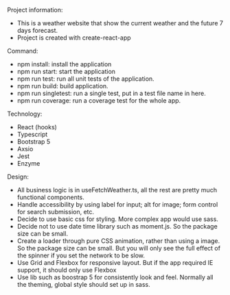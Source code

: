 Project information:
- This is a weather website that show the current weather and the future 7 days forecast.
- Project is created with create-react-app

Command:
- npm install: install the application
- npm run start: start the application
- npm run test: run all unit tests of the application.
- npm run build: build application.
- npm run singletest: run a single test, put in a test file name in here.
- npm run coverage: run a coverage test for the whole app.

Technology:
- React (hooks)
- Typescript
- Bootstrap 5
- Axsio
- Jest
- Enzyme

Design:
- All business logic is in useFetchWeather.ts, all the rest are pretty much functional components.
- Handle accessibility by using label for input; alt for image; form control for search submission, etc. 
- Decide to use basic css for styling. More complex app would use sass.
- Decide not to use date time library such as moment.js. So the package size can be small.
- Create a loader through pure CSS animation, rather than using a image. So the package size can be small. 
  But you will only see the full effect of the spinner if you set the network to be slow.
- Use Grid and Flexbox for responsive layout. But if the app required IE support, it should only use Flexbox
- Use lib such as boostrap 5 for consistently look and feel. Normally all the theming, global style should set up in sass.


